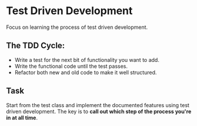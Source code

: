 # Test Driven Development
Focus on learning the process of test driven development.

## The TDD Cycle:

- Write a test for the next bit of functionality you want to add.
- Write the functional code until the test passes.
- Refactor both new and old code to make it well structured.

## Task
Start from the test class and implement the documented features using
test driven development. The key is to **call out which step of the process
you're in at all time**.

